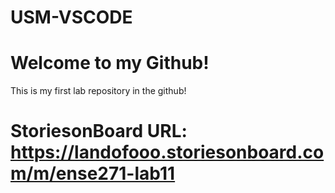 # USM-VSCODE
# Welcome to my Github!
This is my first lab repository in the github!
# StoriesonBoard URL: https://landofooo.storiesonboard.com/m/ense271-lab11

